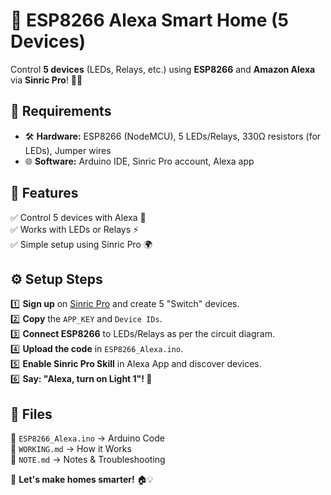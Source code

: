 # 🚀 ESP8266 Alexa Smart Home (5 Devices)  
Control **5 devices** (LEDs, Relays, etc.) using **ESP8266** and **Amazon Alexa** via **Sinric Pro**! 🎤💡  

## 🔧 Requirements  
- 🛠️ **Hardware:** ESP8266 (NodeMCU), 5 LEDs/Relays, 330Ω resistors (for LEDs), Jumper wires  
- 🌐 **Software:** Arduino IDE, Sinric Pro account, Alexa app  

## 📌 Features  
✅ Control 5 devices with Alexa 🎤  
✅ Works with LEDs or Relays ⚡  
✅ Simple setup using Sinric Pro 🌍  

## ⚙️ Setup Steps  
1️⃣ **Sign up** on [Sinric Pro](https://sinric.pro/) and create 5 "Switch" devices.  
2️⃣ **Copy** the `APP_KEY` and `Device IDs`.  
3️⃣ **Connect ESP8266** to LEDs/Relays as per the circuit diagram.  
4️⃣ **Upload the code** in `ESP8266_Alexa.ino`.  
5️⃣ **Enable Sinric Pro Skill** in Alexa App and discover devices.  
6️⃣ **Say: "Alexa, turn on Light 1"! 🎤**  

## 📜 Files  
📂 `ESP8266_Alexa.ino` → Arduino Code  
📂 `WORKING.md` → How it Works  
📂 `NOTE.md` → Notes & Troubleshooting  

🚀 **Let's make homes smarter!** 🏠💡  
